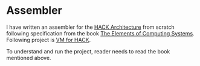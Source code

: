 # Assembler
I have written an assembler for the [HACK Architecture](https://github.com/saifulAbu/HACK-Architecture) from scratch following specification from the book [The Elements of Computing Systems](https://www.amazon.com/Elements-Computing-Systems-Building-Principles/dp/0262640686). Following project is [VM for HACK](https://github.com/saifulAbu/Virtual-Machine).

To understand and run the project, reader needs to read the book mentioned above.

